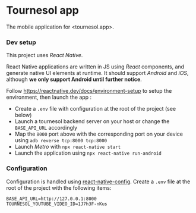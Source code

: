 # Tournesol app

The mobile application for <tournesol.app>.

### Dev setup

This project uses *React Native*.

React Native applications are written in JS using *React* components, and generate native UI elements at runtime.
It should support *Android* and *iOS*, although **we only support Android until further notice**.

Follow <https://reactnative.dev/docs/environment-setup> to setup the environment, then launch the app :

* Create a `.env` file with configuration at the root of the project (see below)
* Launch a tournesol backend server on your host or change the `BASE_API_URL` accordingly
* Map the `8000` port above with the corresponding port on your device using `adb reverse tcp:8000 tcp:8000`
* Launch *Metro* with `npx react-native start`
* Launch the application using `npx react-native run-android`

### Configuration

Configuration is handled using [react-native-config](https://github.com/luggit/react-native-config).
Create a `.env` file at the root of the project with the following items:

    BASE_API_URL=http://127.0.0.1:8000
    TOURNESOL_YOUTUBE_VIDEO_ID=1J7h3F-nKus
